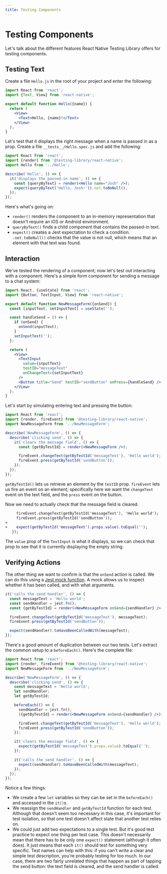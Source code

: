 ```yaml
---
title: Testing Components
---
```


# Testing Components

Let's talk about the different features React Native Testing Library offers for testing components.

## Testing Text

Create a file `Hello.js` in the root of your project and enter the following:

```jsx
import React from 'react';
import {Text, View} from 'react-native';

export default function Hello({name}) {
  return (
    <View>
      <Text>Hello, {name}!</Text>
    </View>
  );
}
```

Let's test that it displays the right message when a name is passed in as a prop. Create a file `__tests__/Hello.spec.js` and add the following:

```jsx
import React from 'react';
import {render} from '@testing-library/react-native';
import Hello from '../Hello';

describe('Hello', () => {
  it('displays the passed-in name', () => {
    const {queryByText} = render(<Hello name="Josh" />);
    expect(queryByText('Hello, Josh!')).not.toBeNull();
  });
});
```

Here's what's going on:

- `render()` renders the component to an in-memory representation that doesn't require an iOS or Android environment.
- `queryByText()` finds a child component that contains the passed-in text.
- `expect()` creates a Jest expectation to check a condition. `.not.toBeNull()` checks that the value is not null, which means that an element with that text was found.

## Interaction

We've tested the rendering of a component; now let's test out interacting with a component. Here's a simple form component for sending a message to a chat system:

```jsx
import React, {useState} from 'react';
import {Button, TextInput, View} from 'react-native';

export default function NewMessageForm({onSend}) {
  const [inputText, setInputText] = useState('');

  const handleSend = () => {
    if (onSend) {
      onSend(inputText);
    }
    setInputText('');
  };

  return (
    <View>
      <TextInput
        value={inputText}
        testID="messageText"
        onChangeText={setInputText}
      />
      <Button title="Send" testID="sendButton" onPress={handleSend} />
    </View>
  );
}
```

Let's start by simulating entering text and pressing the button:

```jsx
import React from 'react';
import {render, fireEvent} from '@testing-library/react-native';
import NewMessageForm from '../NewMessageForm';

describe('NewMessageForm', () => {
  describe('clicking send', () => {
    it('clears the message field', () => {
      const {getByTestId} = render(<NewMessageForm />);

      fireEvent.changeText(getByTestId('messageText'), 'Hello world');
      fireEvent.press(getByTestId('sendButton'));
    });
  });
});
```

`getByTestId()` lets us retrieve an element by the `testID` prop. `fireEvent` lets us fire an event on an element; specifically here we want the `changeText` event on the text field, and the `press` event on the button.

Now we need to actually check that the message field is cleared.

```diff
     fireEvent.changeText(getByTestId('messageText'), 'Hello world');
     fireEvent.press(getByTestId('sendButton'));
+
+    expect(getByTestId('messageText').props.value).toEqual('');
   });
```

The `value` prop of the `TextInput` is what it displays, so we can check that prop to see that it is currently displaying the empty string.

## Verifying Actions

The other thing we want to confirm is that the `onSend` action is called. We can do this using a [Jest mock function](https://jestjs.io/docs/mock-functions). A mock allows us to inspect whether it has been called, and with what arguments.

```jsx
it('calls the send handler', () => {
  const messageText = 'Hello world';
  const sendHandler = jest.fn();
  const {getByTestId} = render(<NewMessageForm onSend={sendHandler} />);

  fireEvent.changeText(getByTestId('messageText'), messageText);
  fireEvent.press(getByTestId('sendButton'));

  expect(sendHandler).toHaveBeenCalledWith(messageText);
});
```

There's a good amount of duplication between our two tests. Let's extract the common setup to a `beforeEach()`. Here's the complete file:

```jsx
import React from 'react';
import {render, fireEvent} from '@testing-library/react-native';
import NewMessageForm from '../NewMessageForm';

describe('NewMessageForm', () => {
  describe('clicking send', () => {
    const messageText = 'Hello world';
    let sendHandler;
    let getByTestId;

    beforeEach(() => {
      sendHandler = jest.fn();
      ({getByTestId} = render(<NewMessageForm onSend={sendHandler} />));

      fireEvent.changeText(getByTestId('messageText'), 'Hello world');
      fireEvent.press(getByTestId('sendButton'));
    });

    it('clears the message field', () => {
      expect(getByTestId('messageText').props.value).toEqual('');
    });

    it('calls the send handler', () => {
      expect(sendHandler).toHaveBeenCalledWith(messageText);
    });
  });
});
```

Notice a few things:

- We create a few `let` variables so they can be set in the `beforeEach()` and accessed in the `it()`s.
- We reassign the `sendHandler` and `getByTestId` function for each test. Although that doesn't seem too necessary in this case, it's important for test isolation, so that one test doesn't affect state that another test relies on.
- We could just add two expectations to a single test. But it's good test practice to expect one thing per test case. This doesn't necessarily mean that there has to be only one `expect()` statement (although it often does). It just means that each `it()` should test for something very specific. Test names can help with this: if you can't write a clear and simple test description, you're probably testing for too much. In our case, there are two fairly unrelated things that happen as part of tapping the send button: the text field is cleared, and the send handler is called.
